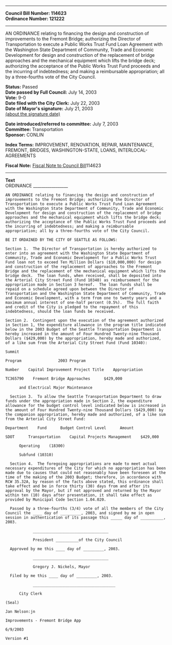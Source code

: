 * * * * *  
  
**Council Bill Number: [](#h0)[](#h2)114623**   
**Ordinance Number: 121222**  
  
* * * * *  
  
AN ORDINANCE relating to financing the design and construction of improvements to the Fremont Bridge; authorizing the Director of Transportation to execute a Public Works Trust Fund Loan Agreement with the Washington State Department of Community, Trade and Economic Development for design and construction of the replacement of bridge approaches and the mechanical equipment which lifts the bridge deck; authorizing the acceptance of the Public Works Trust Fund proceeds and the incurring of indebtedness; and making a reimbursable appropriation; all by a three-fourths vote of the City Council.  
  
**Status:** Passed   
**Date passed by Full Council:** July 14, 2003   
**Vote:** 9-0   
**Date filed with the City Clerk:** July 22, 2003   
**Date of Mayor's signature:** July 21, 2003   
[(about the signature date)](/~public/approvaldate.htm)   
  
  
**Date introduced/referred to committee:** July 7, 2003   
**Committee:** Transportation   
**Sponsor:** CONLIN   
  
**Index Terms:** IMPROVEMENT, RENOVATION, REPAIR, MAINTENANCE, FREMONT, BRIDGES, WASHINGTON-STATE, LOANS, INTERLOCAL-AGREEMENTS  
  
**Fiscal Note:** [Fiscal Note to Council Bill](http://clerk.seattle.gov/~public/fnote/114623.htm)[](#h1)[](#h3)114623  
  
* * * * *  
  
**Text**  
    ORDINANCE _________________  
  
    AN ORDINANCE relating to financing the design and construction of  
    improvements to the Fremont Bridge; authorizing the Director of  
    Transportation to execute a Public Works Trust Fund Loan Agreement  
    with the Washington State Department of Community, Trade and Economic  
    Development for design and construction of the replacement of bridge  
    approaches and the mechanical equipment which lifts the bridge deck;  
    authorizing the acceptance of the Public Works Trust Fund proceeds and  
    the incurring of indebtedness; and making a reimbursable  
    appropriation; all by a three-fourths vote of the City Council.  
  
    BE IT ORDAINED BY THE CITY OF SEATTLE AS FOLLOWS:  
  
    Section 1.  The Director of Transportation is hereby authorized to  
    enter into an agreement with the Washington State Department of  
    Community, Trade and Economic Development for a Public Works Trust  
    Fund loan not to exceed Ten Million Dollars ($10,000,000) for design  
    and construction of the replacement of approaches to the Fremont  
    Bridge and the replacement of the mechanical equipment which lifts the  
    bridge deck.  The loan funds, when received, shall be deposited into  
    the Arterial City Street Fund (Fund 10340) as reimbursement for the  
    appropriation made in Section 3 hereof.  The loan funds shall be  
    repaid on a schedule agreed upon between the Director of  
    Transportation and the Washington State Department of Community, Trade  
    and Economic Development, with a term from one to twenty years and a  
    maximum annual interest of one-half percent (0.5%).  The full faith  
    and credit of the City is pledged to the repayment of this  
    indebtedness, should the loan funds be received.  
  
    Section 2.  Contingent upon the execution of the agreement authorized  
    in Section 1, the expenditure allowance in the program title indicated  
    below in the 2003 Budget of the Seattle Transportation Department is  
    hereby increased in the amount of Four Hundred Twenty-nine Thousand  
    Dollars ($429,000) by the appropriation, hereby made and authorized,  
    of a like sum from the Arterial City Street Fund (Fund 10340):  
  
    Summit  
  
    Program                2003 Program  
  
    Number    Capital Improvement Project Title    Appropriation  
  
    TC365790    Fremont Bridge Approaches      $429,000  
  
          and Electrical Major Maintenance  
  
      Section 3.  To allow the Seattle Transportation Department to draw  
    funds under the appropriation made in Section 2, the expenditure  
    allowance for the budget control level indicated below is increased in  
    the amount of Four Hundred Twenty-nine Thousand Dollars ($429,000) by  
    the companion appropriation, hereby made and authorized, of a like sum  
    from the Arterial City Street Fund:  
  
    Department    Fund      Budget Control Level      Amount  
  
    SDOT      Transportation    Capital Projects Management    $429,000  
  
          Operating    (18300)  
  
          Subfund (10310)  
  
      Section 4.  The foregoing appropriations are made to meet actual  
    necessary expenditures of the City for which no appropriation has been  
    made due to causes that could not reasonably have been foreseen at the  
    time of the making of the 2003 Budget; therefore, in accordance with  
    RCW 35.32A, by reason of the facts above stated, this ordinance shall  
    take effect and be in force thirty (30) days from and after its  
    approval by the Mayor, but if not approved and returned by the Mayor  
    within ten (10) days after presentation, it shall take effect as  
    provided by Municipal Code Section 1.04.020.  
  
      Passed by a three-fourths (3/4) vote of all the members of the City  
    Council the ____ day of _________, 2003, and signed by me in open  
    session in authentication of its passage this _____ day of __________,  
    2003.  
  
                _________________________________  
  
                President __________of the City Council  
  
      Approved by me this ____ day of _________, 2003.  
  
                _________________________________  
  
                Gregory J. Nickels, Mayor  
  
      Filed by me this ____ day of _________, 2003.  
  
                ____________________________________  
  
          City Clerk  
  
    (Seal)  
  
    Jan Nelson:jn  
  
    Improvements - Fremont Bridge App  
  
    6/9/2003  
  
    Version #1  
